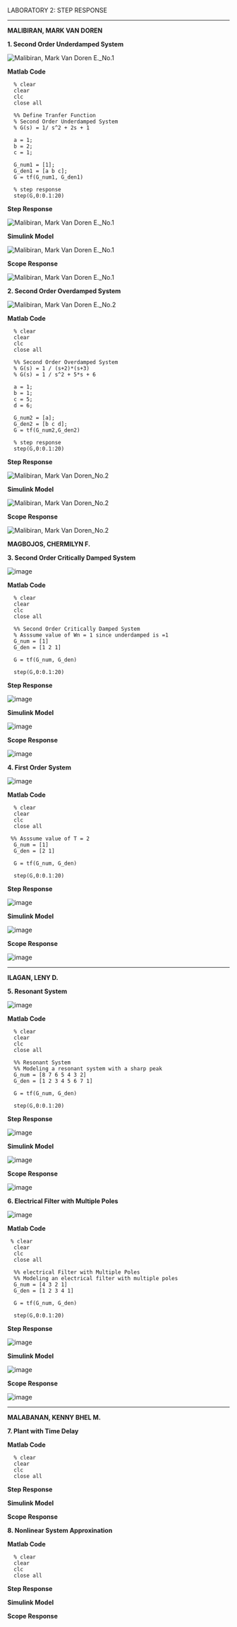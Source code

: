 LABORATORY 2: STEP RESPONSE

-------------------------------------------------------

**MALIBIRAN, MARK VAN DOREN**

**1. Second Order  Underdamped System**

  ![Malibiran, Mark Van Doren E._No.1](https://github.com/Lenyilagan/G_3_Assignment_2024/assets/161393545/2e03be0b-aea2-469a-a076-a9dc7d7a0fa2)

**Matlab Code**
  
      % clear
      clear
      clc
      close all

      %% Define Tranfer Function
      % Second Order Underdamped System
      % G(s) = 1/ s^2 + 2s + 1

      a = 1;
      b = 2;
      c = 1;

      G_num1 = [1];
      G_den1 = [a b c];
      G = tf(G_num1, G_den1)

      % step response
      step(G,0:0.1:20)
      
  
  **Step Response**

  ![Malibiran, Mark Van Doren E._No.1](https://github.com/Lenyilagan/G_3_Assignment_2024/assets/161393545/924ac5d4-840d-4cbd-baf9-f75cf354d5b7)

    
  **Simulink Model**

  ![Malibiran, Mark Van Doren E._No.1](https://github.com/Lenyilagan/G_3_Assignment_2024/assets/161393545/de945630-cc45-412f-8f26-97517e715195)


   **Scope Response**

  ![Malibiran, Mark Van Doren E._No.1](https://github.com/Lenyilagan/G_3_Assignment_2024/assets/161393545/c5da5c13-a840-43d6-b6a7-36c141f20660)


**2. Second Order Overdamped System**

  ![Malibiran, Mark Van Doren E._No.2](https://github.com/Lenyilagan/G_3_Assignment_2024/assets/161393545/e35c0571-6dac-434e-b0a7-632572fc4856)

**Matlab Code**
  
      % clear
      clear
      clc
      close all
      
      %% Second Order Overdamped System
      % G(s) = 1 / (s+2)*(s+3)
      % G(s) = 1 / s^2 + 5*s + 6

      a = 1;
      b = 1;
      c = 5;
      d = 6;

      G_num2 = [a];
      G_den2 = [b c d];
      G = tf(G_num2,G_den2)

      % step response
      step(G,0:0.1:20)
  
  **Step Response**

  ![Malibiran, Mark Van Doren_No.2](https://github.com/Lenyilagan/G_3_Assignment_2024/assets/161393545/ae8fd78b-4a40-4964-9670-de4acfe004a4)

    
  **Simulink Model**

  ![Malibiran, Mark Van Doren_No.2](https://github.com/Lenyilagan/G_3_Assignment_2024/assets/161393545/d83b08e0-5fef-445c-8084-c7da323cb3f0)


   **Scope Response**

  ![Malibiran, Mark Van Doren_No.2](https://github.com/Lenyilagan/G_3_Assignment_2024/assets/161393545/9d678a5e-13d5-4097-9fdc-e480630b6bae)


**MAGBOJOS, CHERMILYN F.**

**3. Second Order Critically Damped System**

   ![image](https://github.com/Lenyilagan/G_3_Assignment_2024/assets/160560665/457b2e8c-a0f9-497c-af13-cc8e14115025)


**Matlab Code**
  
      % clear
      clear
      clc
      close all
      
      %% Second Order Critically Damped System
      % Asssume value of Wn = 1 since underdamped is =1
      G_num = [1]
      G_den = [1 2 1] 
      
      G = tf(G_num, G_den)
      
      step(G,0:0.1:20)


  
  **Step Response**

   ![image](https://github.com/Lenyilagan/G_3_Assignment_2024/assets/160560665/ced0db22-dae0-46f5-9b6c-801e748d3315)

    
  **Simulink Model**

  ![image](https://github.com/Lenyilagan/G_3_Assignment_2024/assets/160560665/eaf79920-28e3-4153-8b71-d21a6aac377e)



   **Scope Response**
      
   ![image](https://github.com/Lenyilagan/G_3_Assignment_2024/assets/160560665/a07c0488-467e-4827-b56c-bff3aa27e26b)



**4. First Order System**

  ![image](https://github.com/Lenyilagan/G_3_Assignment_2024/assets/160560665/3f521c7c-50c5-4640-864d-b47985a5b465)


  **Matlab Code**
  
      % clear
      clear
      clc
      close all
      
     %% Asssume value of T = 2
      G_num = [1]
      G_den = [2 1] 
   
      G = tf(G_num, G_den)
      
      step(G,0:0.1:20)
      

  **Step Response**

   ![image](https://github.com/Lenyilagan/G_3_Assignment_2024/assets/160560665/ced0db22-dae0-46f5-9b6c-801e748d3315)

    

  **Simulink Model**

  ![image](https://github.com/Lenyilagan/G_3_Assignment_2024/assets/160560665/5e670dd6-33c6-4c85-a081-705a90a0a8ce)



   **Scope Response**
      
   ![image](https://github.com/Lenyilagan/G_3_Assignment_2024/assets/160560665/a07c0488-467e-4827-b56c-bff3aa27e26b)
      
  
-------------------------------------------------------


**ILAGAN, LENY D.**


  **5. Resonant System**

   ![image](https://github.com/Lenyilagan/G_3_Assignment_2024/assets/159031775/d9c2c5d8-e26a-4128-9421-550fb15e909f)

  **Matlab Code**
  
      % clear
      clear
      clc
      close all
      
      %% Resonant System
      %% Modeling a resonant system with a sharp peak
      G_num = [8 7 6 5 4 3 2]
      G_den = [1 2 3 4 5 6 7 1] 
      
      G = tf(G_num, G_den)
      
      step(G,0:0.1:20)

  **Step Response**

   ![image](https://github.com/Lenyilagan/G_3_Assignment_2024/assets/159031775/98a7ee98-2a44-40ee-8f44-0d6c81f3196c)

    
  **Simulink Model**

   ![image](https://github.com/Lenyilagan/G_3_Assignment_2024/assets/159031775/96380053-4388-4839-96f6-4889d2ab3016)

   **Scope Response**

   ![image](https://github.com/Lenyilagan/G_3_Assignment_2024/assets/159031775/d9a05cfc-cec7-4908-820d-188970c1c33c)



**6. Electrical Filter with Multiple Poles**

   ![image](https://github.com/Lenyilagan/G_3_Assignment_2024/assets/159031775/076121cb-3f47-4a12-9e89-90ff3be83e02)


  **Matlab Code**
  
     % clear
      clear
      clc
      close all
      
      %% electrical Filter with Multiple Poles
      %% Modeling an electrical filter with multiple poles
      G_num = [4 3 2 1]
      G_den = [1 2 3 4 1] 
      
      G = tf(G_num, G_den)
      
      step(G,0:0.1:20)

  **Step Response**

   ![image](https://github.com/Lenyilagan/G_3_Assignment_2024/assets/160560665/1adc21e2-dc3a-42d8-8274-b0d74537cd33)



    
  **Simulink Model**

   ![image](https://github.com/Lenyilagan/G_3_Assignment_2024/assets/159031775/065f38b3-1fb2-4fc9-a950-4f39590f8431)


   **Scope Response**

  ![image](https://github.com/Lenyilagan/G_3_Assignment_2024/assets/160560665/3604e565-54eb-466a-a399-c725fb54d242)




-------------------------------------------------------


**MALABANAN, KENNY BHEL M.**

**7. Plant with Time Delay**

  

**Matlab Code**
  
      % clear
      clear
      clc
      close all
      
      


  
  **Step Response**

  

    
  **Simulink Model**





   **Scope Response**



   **8. Nonlinear System Approxination**

  

**Matlab Code**
  
      % clear
      clear
      clc
      close all
      
      


  
  **Step Response**

  

    
  **Simulink Model**





   **Scope Response**
